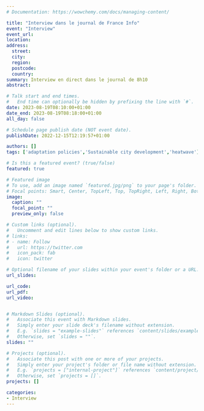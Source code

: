 ```yaml
---
# Documentation: https://wowchemy.com/docs/managing-content/

title: "Interview dans le journal de France Info"
event: "Interview"
event_url: 
location:
address:
  street:
  city:
  region:
  postcode:
  country:
summary: Interview en direct dans le journal de 8h10
abstract:

# Talk start and end times.
#   End time can optionally be hidden by prefixing the line with `#`.
date: 2023-08-19T08:10:00+01:00
date_end: 2023-08-19T08:18:00+01:00
all_day: false

# Schedule page publish date (NOT event date).
publishDate: 2022-12-15T12:19:57+01:00

authors: []
tags: ['adaptation policies','Sustainable city development','heatwave']

# Is this a featured event? (true/false)
featured: true

# Featured image
# To use, add an image named `featured.jpg/png` to your page's folder. 
# Focal points: Smart, Center, TopLeft, Top, TopRight, Left, Right, BottomLeft, Bottom, BottomRight.
image:
  caption: ""
  focal_point: ""
  preview_only: false

# Custom links (optional).
#   Uncomment and edit lines below to show custom links.
# links:
# - name: Follow
#   url: https://twitter.com
#   icon_pack: fab
#   icon: twitter

# Optional filename of your slides within your event's folder or a URL.
url_slides:

url_code:
url_pdf: 
url_video:


# Markdown Slides (optional).
#   Associate this event with Markdown slides.
#   Simply enter your slide deck's filename without extension.
#   E.g. `slides = "example-slides"` references `content/slides/example-slides.md`.
#   Otherwise, set `slides = ""`.
slides: ""

# Projects (optional).
#   Associate this post with one or more of your projects.
#   Simply enter your project's folder or file name without extension.
#   E.g. `projects = ["internal-project"]` references `content/project/deep-learning/index.md`.
#   Otherwise, set `projects = []`.
projects: []

categories:
- Interview
---
```

